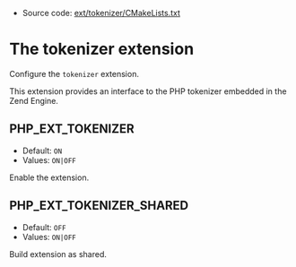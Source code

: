 <!-- This is auto-generated file. -->
* Source code: [ext/tokenizer/CMakeLists.txt](https://github.com/petk/php-build-system/blob/master/cmake/ext/tokenizer/CMakeLists.txt)

# The tokenizer extension

Configure the `tokenizer` extension.

This extension provides an interface to the PHP tokenizer embedded in the Zend
Engine.

## PHP_EXT_TOKENIZER

* Default: `ON`
* Values: `ON|OFF`

Enable the extension.

## PHP_EXT_TOKENIZER_SHARED

* Default: `OFF`
* Values: `ON|OFF`

Build extension as shared.
